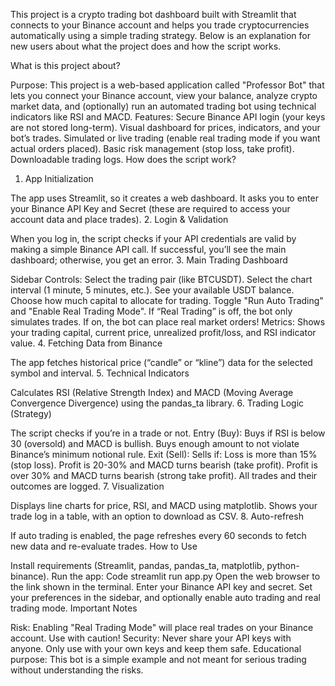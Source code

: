 This project is a crypto trading bot dashboard built with Streamlit that connects to your Binance account 
and helps you trade cryptocurrencies automatically using a simple trading strategy. 
Below is an explanation for new users about what the project does and how the script works.

What is this project about?

Purpose:
This project is a web-based application called "Professor Bot" that lets you connect your Binance account, 
view your balance, analyze crypto market data, and (optionally) run an automated trading bot using technical indicators like RSI and MACD.
Features:
Secure Binance API login (your keys are not stored long-term).
Visual dashboard for prices, indicators, and your bot’s trades.
Simulated or live trading (enable real trading mode if you want actual orders placed).
Basic risk management (stop loss, take profit).
Downloadable trading logs.
How does the script work?

1. App Initialization

The app uses Streamlit, so it creates a web dashboard.
It asks you to enter your Binance API Key and Secret (these are required to access your account data and place trades).
2. Login & Validation

When you log in, the script checks if your API credentials are valid by making a simple Binance API call.
If successful, you’ll see the main dashboard; otherwise, you get an error.
3. Main Trading Dashboard

Sidebar Controls:
Select the trading pair (like BTCUSDT).
Select the chart interval (1 minute, 5 minutes, etc.).
See your available USDT balance.
Choose how much capital to allocate for trading.
Toggle "Run Auto Trading" and "Enable Real Trading Mode".
If “Real Trading” is off, the bot only simulates trades.
If on, the bot can place real market orders!
Metrics:
Shows your trading capital, current price, unrealized profit/loss, and RSI indicator value.
4. Fetching Data from Binance

The app fetches historical price (“candle” or “kline”) data for the selected symbol and interval.
5. Technical Indicators

Calculates RSI (Relative Strength Index) and MACD (Moving Average Convergence Divergence) using the pandas_ta library.
6. Trading Logic (Strategy)

The script checks if you’re in a trade or not.
Entry (Buy):
Buys if RSI is below 30 (oversold) and MACD is bullish.
Buys enough amount to not violate Binance’s minimum notional rule.
Exit (Sell):
Sells if:
Loss is more than 15% (stop loss).
Profit is 20-30% and MACD turns bearish (take profit).
Profit is over 30% and MACD turns bearish (strong take profit).
All trades and their outcomes are logged.
7. Visualization

Displays line charts for price, RSI, and MACD using matplotlib.
Shows your trade log in a table, with an option to download as CSV.
8. Auto-refresh

If auto trading is enabled, the page refreshes every 60 seconds to fetch new data and re-evaluate trades.
How to Use

Install requirements (Streamlit, pandas, pandas_ta, matplotlib, python-binance).
Run the app:
Code
streamlit run app.py
Open the web browser to the link shown in the terminal.
Enter your Binance API key and secret.
Set your preferences in the sidebar, and optionally enable auto trading and real trading mode.
Important Notes

Risk: Enabling "Real Trading Mode" will place real trades on your Binance account. Use with caution!
Security: Never share your API keys with anyone. Only use with your own keys and keep them safe.
Educational purpose: This bot is a simple example and not meant for serious trading without understanding the risks.

